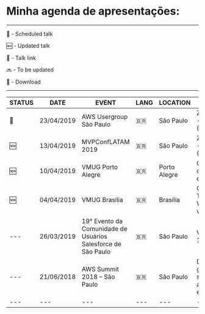 # Minha agenda de apresentações:

---
:calendar: - Scheduled talk

:new: - Updated talk

:link: - Talk link

:soon: - To be updated

:floppy_disk: - Download

---

|STATUS|DATE|EVENT|LANG|LOCATION|TALK|LINK|INFO|
|---|---|---|---|---|---|---|---|
|:calendar:|23/04/2019|AWS Usergroup São Paulo|:brazil:| São Paulo|Zero2Useful - Terraform (AWS)|:link:|:soon:|
|:new:|13/04/2019|MVPConfLATAM 2019|:brazil:| São Paulo|Zero2Useful - Terraform (Azure)|:link:|:soon:|
|:new:|10/04/2019|VMUG Porto Alegre|:brazil:| Porto Alegre|Git para quem não é developer|:link:|:soon:|
|:new:|04/04/2019|VMUG Brasília|:brazil:| Brasília|Comunidades Técnicas & VMware vExpert|:link:|:soon:|
|---|26/03/2019|19° Evento da Comunidade de Usuários Salesforce de São Paulo|:brazil:| São Paulo|Virtualização 101|:link:|:soon:|
|---|21/06/2018|AWS Summit 2018 – São Paulo|:brazil:|São Paulo|DEV08 – Um guia para sobreviver ao apocalipse em Ops TI|:link:|:soon:|
|---|---|---|---|---|---|---|---|
